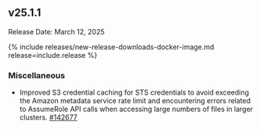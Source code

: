 ## v25.1.1

Release Date: March 12, 2025

{% include releases/new-release-downloads-docker-image.md release=include.release %}

<h3 id="v25-1-1-miscellaneous">Miscellaneous</h3>

- Improved S3 credential caching for STS credentials to avoid exceeding the Amazon metadata service rate limit and encountering errors related to AssumeRole API calls when accessing large numbers of files in larger clusters.
 [#142677][#142677]


[#142677]: https://github.com/cockroachdb/cockroach/pull/142677
